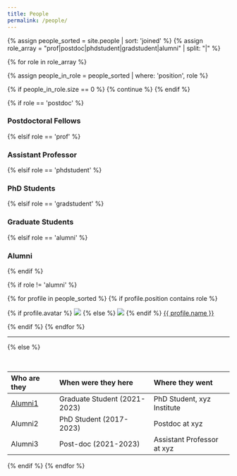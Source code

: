 ```yaml
---
title: People
permalink: /people/
---
```


{% assign people_sorted = site.people | sort: 'joined' %}
{% assign role_array = "prof|postdoc|phdstudent|gradstudent|alumni" | split: "|" %}

{% for role in role_array %}

{% assign people_in_role = people_sorted | where: 'position', role %}

<!-- Skip section if there's nobody -->
{% if people_in_role.size == 0 %}
  {% continue %}
{% endif %}

<div class="pos_header">
{% if role == 'postdoc' %}
<h3>Postdoctoral Fellows</h3>
{% elsif role == 'prof' %}
<h3>Assistant Professor</h3>
{% elsif role == 'phdstudent' %}
<h3>PhD Students</h3>
{% elsif role == 'gradstudent' %}
<h3>Graduate Students</h3>
{% elsif role == 'alumni' %}
<h3>Alumni</h3>
{% endif %}
</div>

{% if role != 'alumni' %}
<div class="content list people">
  {% for profile in people_sorted %}
    {% if profile.position contains role %}
      <div class="list-item-people">
        <p class="list-post-title">
          {% if profile.avatar %}
            <a href="{{ site.baseurl }}{{ profile.url }}"><img class="profile-thumbnail" src="{{site.baseurl}}/images/people/{{profile.avatar}}"></a>
          {% else %}
            <a href="{{ site.baseurl }}{{ profile.url }}"><img class="profile-thumbnail" src="http://evansheline.com/wp-content/uploads/2011/02/facebook-Storm-Trooper.jpg"></a>
          {% endif %}
          <a class="name" href="{{ site.baseurl }}{{ profile.url }}">{{ profile.name }}</a>
        </p>
      </div>    
    {% endif %}
  {% endfor %}
</div> 
<hr>


{% else %}

<br>

| Who are they | When were they here | Where they went |
| :------------- |:-------------| :-----------|
| [Alumni1](https://www.example.com/) | Graduate Student (2021-2023) | PhD Student, xyz Institute |
| Alumni2 | PhD Student (2017-2023) | Postdoc at xyz|
| Alumni3 | Post-doc (2021-2023) | Assistant Professor  at xyz|

{% endif %}
{% endfor %}
